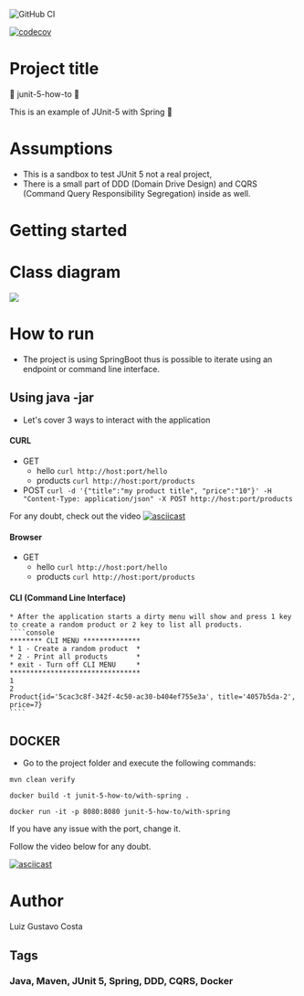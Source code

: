 
![GitHub CI](https://github.com/luizgustavocosta/junit-5-how-to/workflows/Java%20CI%20with%20Maven/badge.svg?branch=master)

[![codecov](https://codecov.io/gh/luizgustavocosta/junit-5-how-to/branch/master/graph/badge.svg)](https://codecov.io/gh/luizgustavocosta/junit-5-how-to)

# Project title 
:vertical_traffic_light: junit-5-how-to :vertical_traffic_light:

This is an example of JUnit-5 with Spring :high_brightness:

# Assumptions

* This is a sandbox to test JUnit 5 not a real project,
* There is a small part of DDD (Domain Drive Design) and CQRS (Command Query Responsibility Segregation) inside as well.

# Getting started

# Class diagram

[![](https://mermaid.ink/img/eyJjb2RlIjoic2VxdWVuY2VEaWFncmFtXG5DbGllbnQtPj4rUmVzdC9DTEk6IFNlbmQgYSBjb21tYW5kL1F1ZXJ5XG5Ob3RlIHJpZ2h0IG9mIFJlc3QvQ0xJOiBUd28gZW50cnkgcG9pbnQgPGJyLz4gc3VwcG9ydGVkXG5SZXN0L0NMSS0-PitIYW5kbGVyOiBleGVjdXRlXG5IYW5kbGVyLT4-K1NlcnZpY2U6IGV4ZWN1dGVcbk5vdGUgcmlnaHQgb2YgSGFuZGxlcjogT25lIGhhbmRsZXIgZm9yIDxici8-IGNvbW1hbmQvcXVlcnlcblNlcnZpY2UtPj4rUmVwb3NpdG9yeTogYWRkL2ZpbmRcbk5vdGUgcmlnaHQgb2YgU2VydmljZTogU2VydmljZSBmb3IgZG9tYWluZFxuUmVwb3NpdG9yeS0-PitEQjogc2F2ZS9zZWxlY3Rcbk5vdGUgcmlnaHQgb2YgUmVwb3NpdG9yeTogSW1wbGVtZW50YXRpb24gb2YgPGJyLz5yZXBvc2l0b3J5IG1vZGVsIDwvYnI-aW50ZXJmYWNlXG4gIFxuXHRcdFx0XHRcdCIsIm1lcm1haWQiOnsidGhlbWUiOiJuZXV0cmFsIn0sInVwZGF0ZUVkaXRvciI6ZmFsc2V9)](https://mermaid-js.github.io/mermaid-live-editor/#/edit/eyJjb2RlIjoic2VxdWVuY2VEaWFncmFtXG5DbGllbnQtPj4rUmVzdC9DTEk6IFNlbmQgYSBjb21tYW5kL1F1ZXJ5XG5Ob3RlIHJpZ2h0IG9mIFJlc3QvQ0xJOiBUd28gZW50cnkgcG9pbnQgPGJyLz4gc3VwcG9ydGVkXG5SZXN0L0NMSS0-PitIYW5kbGVyOiBleGVjdXRlXG5IYW5kbGVyLT4-K1NlcnZpY2U6IGV4ZWN1dGVcbk5vdGUgcmlnaHQgb2YgSGFuZGxlcjogT25lIGhhbmRsZXIgZm9yIDxici8-IGNvbW1hbmQvcXVlcnlcblNlcnZpY2UtPj4rUmVwb3NpdG9yeTogYWRkL2ZpbmRcbk5vdGUgcmlnaHQgb2YgU2VydmljZTogU2VydmljZSBmb3IgZG9tYWluZFxuUmVwb3NpdG9yeS0-PitEQjogc2F2ZS9zZWxlY3Rcbk5vdGUgcmlnaHQgb2YgUmVwb3NpdG9yeTogSW1wbGVtZW50YXRpb24gb2YgPGJyLz5yZXBvc2l0b3J5IG1vZGVsIDwvYnI-aW50ZXJmYWNlXG4gIFxuXHRcdFx0XHRcdCIsIm1lcm1haWQiOnsidGhlbWUiOiJuZXV0cmFsIn0sInVwZGF0ZUVkaXRvciI6ZmFsc2V9)
  
# How to run

* The project is using SpringBoot thus is possible to iterate using an endpoint or command line interface.

## Using java -jar

  * Let's cover 3 ways to interact with the application
  #### CURL
  * GET
    - hello
        ``curl http://host:port/hello``
    - products 
        ``curl http://host:port/products``
  * POST
  ``curl -d '{"title":"my product title", "price":"10"}' -H "Content-Type: application/json" -X POST http://host:port/products``
  
  For any doubt, check out the video
  [![asciicast](https://asciinema.org/a/346856.svg)](https://asciinema.org/a/346856?t=15)
  
  #### Browser
  * GET
    - hello
        ``curl http://host:port/hello``
    - products 
        ``curl http://host:port/products``

  #### CLI (Command Line Interface)

    * After the application starts a dirty menu will show and press 1 key to create a random product or 2 key to list all products. 
    ````console
    ******** CLI MENU **************
    * 1 - Create a random product  *
    * 2 - Print all products       *
    * exit - Turn off CLI MENU     *
    ********************************
    1
    2
    Product{id='5cac3c8f-342f-4c50-ac30-b404ef755e3a', title='4057b5da-2', price=7}
    ````

## DOCKER 

* Go to the project folder and execute the following commands:

```mvn clean verify```

``docker build -t junit-5-how-to/with-spring .`` 

``docker run -it -p 8080:8080 junit-5-how-to/with-spring``

If you have any issue with the port, change it.

Follow the video below for any doubt.

[![asciicast](https://asciinema.org/a/346854.svg)](https://asciinema.org/a/346854)

# Author

Luiz Gustavo Costa

## Tags
### Java, Maven, JUnit 5, Spring, DDD, CQRS, Docker
